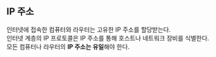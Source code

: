 ## IP 주소

인터넷에 접속한 컴퓨터와 라우터는 고유한 IP 주소를 할당받는다.   
인터넷 계층의 IP 프로토콜은 IP 주소를 통해 호스트나 네트워크 장비를 식별한다.   
    모든 컴퓨터나 라우터의 **IP 주소는 유일**해야 한다.
